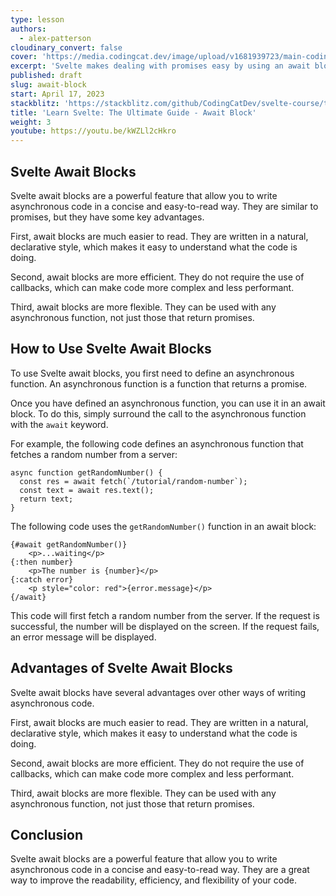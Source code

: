 ```yaml
---
type: lesson
authors:
  - alex-patterson
cloudinary_convert: false
cover: 'https://media.codingcat.dev/image/upload/v1681939723/main-codingcatdev-photo/courses/svelte/await-block.png'
excerpt: 'Svelte makes dealing with promises easy by using an await block.'
published: draft
slug: await-block
start: April 17, 2023
stackblitz: 'https://stackblitz.com/github/CodingCatDev/svelte-course/tree/11-await-block?embed=1&file=apps/svelte-site/src/routes/%2Bpage.svelte'
title: 'Learn Svelte: The Ultimate Guide - Await Block'
weight: 3
youtube: https://youtu.be/kWZLl2cHkro
---
```


## Svelte Await Blocks

Svelte await blocks are a powerful feature that allow you to write asynchronous code in a concise and easy-to-read way. They are similar to promises, but they have some key advantages.

First, await blocks are much easier to read. They are written in a natural, declarative style, which makes it easy to understand what the code is doing.

Second, await blocks are more efficient. They do not require the use of callbacks, which can make code more complex and less performant.

Third, await blocks are more flexible. They can be used with any asynchronous function, not just those that return promises.

## How to Use Svelte Await Blocks

To use Svelte await blocks, you first need to define an asynchronous function. An asynchronous function is a function that returns a promise.

Once you have defined an asynchronous function, you can use it in an await block. To do this, simply surround the call to the asynchronous function with the `await` keyword.

For example, the following code defines an asynchronous function that fetches a random number from a server:

```svelte
async function getRandomNumber() {
  const res = await fetch(`/tutorial/random-number`);
  const text = await res.text();
  return text;
}
```

The following code uses the `getRandomNumber()` function in an await block:

```svelte
{#await getRandomNumber()}
	<p>...waiting</p>
{:then number}
	<p>The number is {number}</p>
{:catch error}
	<p style="color: red">{error.message}</p>
{/await}
```

This code will first fetch a random number from the server. If the request is successful, the number will be displayed on the screen. If the request fails, an error message will be displayed.

## Advantages of Svelte Await Blocks

Svelte await blocks have several advantages over other ways of writing asynchronous code.

First, await blocks are much easier to read. They are written in a natural, declarative style, which makes it easy to understand what the code is doing.

Second, await blocks are more efficient. They do not require the use of callbacks, which can make code more complex and less performant.

Third, await blocks are more flexible. They can be used with any asynchronous function, not just those that return promises.

## Conclusion

Svelte await blocks are a powerful feature that allow you to write asynchronous code in a concise and easy-to-read way. They are a great way to improve the readability, efficiency, and flexibility of your code.
